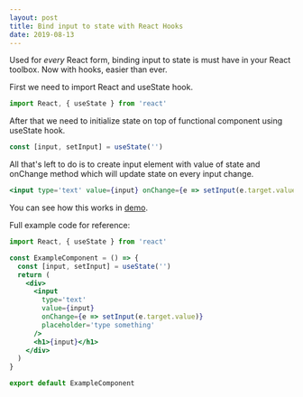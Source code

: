 ```yaml
---
layout: post
title: Bind input to state with React Hooks
date: 2019-08-13
---
```


Used for _every_ React form, binding input to state is must have in your React toolbox. Now with hooks, easier than ever.

First we need to import React and useState hook.

```js
import React, { useState } from 'react'
```

After that we need to initialize state on top of functional component using useState hook.

```js
const [input, setInput] = useState('')
```

All that's left to do is to create input element with value of state and onChange method which will update state on every input change.

```jsx
<input type='text' value={input} onChange={e => setInput(e.target.value)} />
```

You can see how this works in [demo](https://bind-input-to-state.netlify.com/).

Full example code for reference:

```jsx
import React, { useState } from 'react'

const ExampleComponent = () => {
  const [input, setInput] = useState('')
  return (
    <div>
      <input
        type='text'
        value={input}
        onChange={e => setInput(e.target.value)}
        placeholder='type something'
      />
      <h1>{input}</h1>
    </div>
  )
}

export default ExampleComponent
```

<!-- resources:
  - name: Bind input to state demo
    url: https://bind-input-to-state.netlify.com/
  - name: Bind input to state demo source code
    url: https://github.com/bartol/bind-input-to-state-hooks -->
